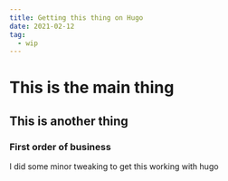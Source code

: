 ```yaml
---
title: Getting this thing on Hugo
date: 2021-02-12
tag:
  - wip
---
```


# This is the main thing

## This is another thing

### First order of business

I did some minor tweaking to get this working with hugo
